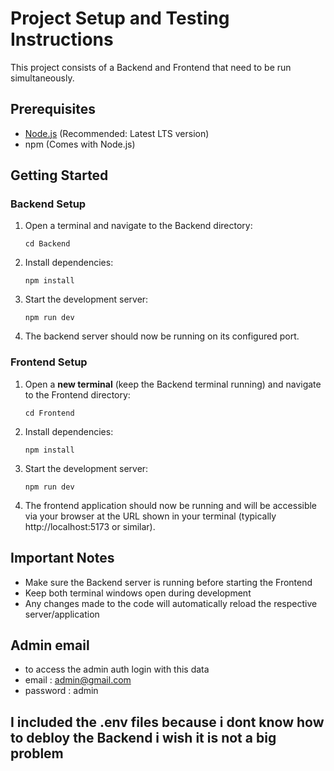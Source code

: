 # Project Setup and Testing Instructions

This project consists of a Backend and Frontend that need to be run simultaneously.

## Prerequisites

- [Node.js](https://nodejs.org/) (Recommended: Latest LTS version)
- npm (Comes with Node.js)

## Getting Started

### Backend Setup

1. Open a terminal and navigate to the Backend directory:
   ```
   cd Backend
   ```

2. Install dependencies:
   ```
   npm install
   ```

3. Start the development server:
   ```
   npm run dev
   ```

4. The backend server should now be running on its configured port.

### Frontend Setup

1. Open a **new terminal** (keep the Backend terminal running) and navigate to the Frontend directory:
   ```
   cd Frontend
   ```

2. Install dependencies:
   ```
   npm install
   ```

3. Start the development server:
   ```
   npm run dev
   ```

4. The frontend application should now be running and will be accessible via your browser at the URL shown in your terminal (typically http://localhost:5173 or similar).

## Important Notes

- Make sure the Backend server is running before starting the Frontend
- Keep both terminal windows open during development
- Any changes made to the code will automatically reload the respective server/application

## Admin email
 - to access the admin auth login with this data
 - email : admin@gmail.com
 - password : admin

## I included the .env files because i dont know how to debloy the Backend i wish it is not a big problem

